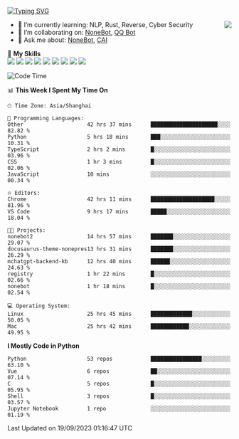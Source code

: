 [![Typing SVG](https://readme-typing-svg.herokuapp.com?size=25&duration=2500&color=8C43EA&vCenter=true&width=200&height=40&lines=Hi+there+%F0%9F%91%8B%F0%9F%8F%BB;I'm+yanyongyu)](https://git.io/typing-svg)

<a href="#">
  <img align="right" src="https://github-readme-stats.vercel.app/api?username=yanyongyu&count_private=true&show_icons=true&bg_color=15,f2f7fd,E0EAFC" />
</a>

- 🌱 I’m currently learning: NLP, Rust, Reverse, Cyber Security
- 👯 I’m collaborating on: [NoneBot](https://github.com/nonebot), [QQ Bot](https://github.com/Mrs4s/go-cqhttp)
- 💬 Ask me about: [NoneBot](https://github.com/nonebot), [CAI](https://github.com/cscs181/CAI)

🌟 **My Skills**  
![](https://img.shields.io/badge/-Python-3e74a2?style=flat-square&logo=Python&logoColor=fff)
![](https://img.shields.io/badge/-Node.js-339933?style=flat-square&logo=Node.js&logoColor=fff)
![](https://img.shields.io/badge/-Vue-4fc08d?style=flat-square&logo=Vue.js&logoColor=fff)
![](https://img.shields.io/badge/-React-2d98ce?style=flat-square&logo=React&logoColor=fff)
![](https://img.shields.io/badge/-Docker-2496ED?style=flat-square&logo=Docker&logoColor=fff)
![](https://img.shields.io/badge/-Linux-000000?style=flat-square&logo=Linux&logoColor=fff)
![](https://img.shields.io/badge/-MySQL-4479A1?style=flat-square&logo=MySQL&logoColor=fff)
![](https://img.shields.io/badge/-Redis-DC382D?style=flat-square&logo=Redis&logoColor=fff)
![](https://img.shields.io/badge/-MongoDB-47A248?style=flat-square&logo=MongoDB&logoColor=fff)

<!--START_SECTION:waka-->
![Code Time](http://img.shields.io/badge/Code%20Time-4%2C921%20hrs%2058%20mins-blue)

📊 **This Week I Spent My Time On** 

```text
🕑︎ Time Zone: Asia/Shanghai

💬 Programming Languages: 
Other                    42 hrs 37 mins      █████████████████████░░░░   82.82 % 
Python                   5 hrs 18 mins       ███░░░░░░░░░░░░░░░░░░░░░░   10.31 % 
TypeScript               2 hrs 2 mins        █░░░░░░░░░░░░░░░░░░░░░░░░   03.96 % 
CSS                      1 hr 3 mins         █░░░░░░░░░░░░░░░░░░░░░░░░   02.06 % 
JavaScript               10 mins             ░░░░░░░░░░░░░░░░░░░░░░░░░   00.34 % 

🔥 Editors: 
Chrome                   42 hrs 11 mins      ████████████████████░░░░░   81.96 % 
VS Code                  9 hrs 17 mins       █████░░░░░░░░░░░░░░░░░░░░   18.04 % 

🐱‍💻 Projects: 
nonebot2                 14 hrs 57 mins      ███████░░░░░░░░░░░░░░░░░░   29.07 % 
docusaurus-theme-nonepres13 hrs 31 mins      ███████░░░░░░░░░░░░░░░░░░   26.29 % 
mchatgpt-backend-kb      12 hrs 40 mins      ██████░░░░░░░░░░░░░░░░░░░   24.63 % 
registry                 1 hr 22 mins        █░░░░░░░░░░░░░░░░░░░░░░░░   02.66 % 
nonebot                  1 hr 18 mins        █░░░░░░░░░░░░░░░░░░░░░░░░   02.54 % 

💻 Operating System: 
Linux                    25 hrs 45 mins      █████████████░░░░░░░░░░░░   50.05 % 
Mac                      25 hrs 42 mins      ████████████░░░░░░░░░░░░░   49.95 % 
```

**I Mostly Code in Python** 

```text
Python                   53 repos            ████████████████░░░░░░░░░   63.10 % 
Vue                      6 repos             ██░░░░░░░░░░░░░░░░░░░░░░░   07.14 % 
C                        5 repos             █░░░░░░░░░░░░░░░░░░░░░░░░   05.95 % 
Shell                    3 repos             █░░░░░░░░░░░░░░░░░░░░░░░░   03.57 % 
Jupyter Notebook         1 repo              ░░░░░░░░░░░░░░░░░░░░░░░░░   01.19 % 
```




 Last Updated on 19/09/2023 01:16:47 UTC
<!--END_SECTION:waka-->
